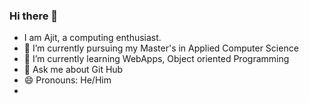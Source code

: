 ### Hi there 👋

<!--
**AjitUbbanapally/AjitUbbanapally** is a ✨ _special_ ✨ repository because its `README.md` (this file) appears on your GitHub profile.
-->

- I am Ajit, a computing enthusiast.
- 🔭 I’m currently pursuing my Master's in Applied Computer Science 
- 🌱 I’m currently learning WebApps, Object oriented Programming
- 💬 Ask me about Git Hub
- 😄 Pronouns: He/Him
- <!--
- ⚡ Fun fact: I crack jokes, the result is smiling faces.
-->
